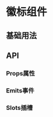 <script setup>
import Intro from "./intro.a.vue";

import Demo1 from "./demo1.vue";

import Props from "./props.a.vue";
import Emits from "./emits.a.vue";
import Slots from "./slots.a.vue";
</script>

# 徽标组件
<Intro></Intro>


## 基础用法
<Demo1 />


## API
### Props属性
<Props></Props>

### Emits事件
<Emits></Emits>

### Slots插槽
<Slots></Slots>